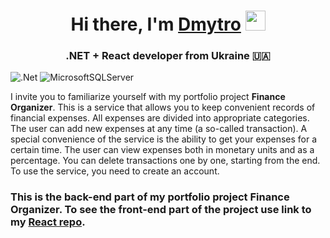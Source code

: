 <h1 align="center">Hi there, I'm <a href="https://linkedin.com/in/dmytro-chornomaz-3a477b246" target="_blank">Dmytro</a> 
<img src="https://github.com/blackcater/blackcater/raw/main/images/Hi.gif" height="32"/></h1>
<h3 align="center">.NET + React developer from Ukraine 🇺🇦</h3>

![.Net](https://img.shields.io/badge/.NET-5C2D91?style=for-the-badge&logo=.net&logoColor=white)
![MicrosoftSQLServer](https://img.shields.io/badge/Microsoft%20SQL%20Server-CC2927?style=for-the-badge&logo=microsoft%20sql%20server&logoColor=white)

I invite you to familiarize yourself with my portfolio project <b>Finance Organizer</b>. This is a service that allows you to keep convenient records of financial expenses. All expenses are divided into appropriate categories. The user can add new expenses at any time (a so-called transaction). A special convenience of the service is the ability to get your expenses for a certain time. The user can view expenses both in monetary units and as a percentage. You can delete transactions one by one, starting from the end. To use the service, you need to create an account. 

<h3>This is the back-end part of my portfolio project Finance Organizer. To see the front-end part of the project use link to my <a href="https://github.com/Dmytro-Chornomaz/React/tree/main/finance_organizer" target="_blank">React repo</a>.</h3>

